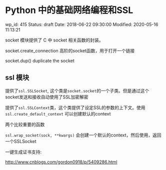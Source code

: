 # Python 中的基础网络编程和SSL


wp_id: 415
Status: draft
Date: 2018-06-22 09:30:00
Modified: 2020-05-16 11:13:21


socket 模块提供了 C 中 socket 相关函数的封装。

socket.create_connection 高阶的socket函数，用于打开一个链接

socket.dup() duplicate the socket


## ssl 模块

提供了`ssl.SSLSocket`, 这个类是`socket.socket`的一个子类。但是通过这个socket发送和接收自动使用了SSL加密解密

提供了`ssl.SSLContext`类，这个类提供了设定SSL的参数的上下文。使用 `ssl.create_default_context` 可以创建默认的context

两个比较重要的函数

`ssl.wrap_socket(sock, **kwargs)` 会创建一个默认的context，然后使用，返回一个SSLSocket


一键生成证书支持: 

http://www.cnblogs.com/gordon0918/p/5409286.html
